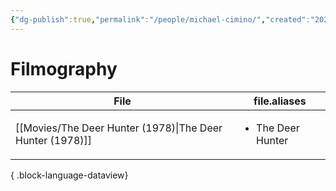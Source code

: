 ```yaml
---
{"dg-publish":true,"permalink":"/people/michael-cimino/","created":"2024-06-17","updated":"2025-03-13"}
---
```



# Filmography

| File                                                         | file.aliases                      |
| ------------------------------------------------------------ | --------------------------------- |
| [[Movies/The Deer Hunter (1978)\|The Deer Hunter (1978)]] | <ul><li>The Deer Hunter</li></ul> |

{ .block-language-dataview}
